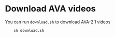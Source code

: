 # Download AVA videos

You can run `download.sh` to download AVA-2.1 videos

```Shell
    sh download.sh
```
